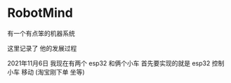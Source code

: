 # RobotMind
有一个有点笨的机器系统

这里记录了 他的发展过程

2021年11月6日  我现在有两个 esp32 和俩个小车 首先要实现的就是 esp32 控制小车 移动 (淘宝刚下单 坐等)

